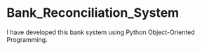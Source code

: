 # Bank_Reconciliation_System
I have developed this bank system using Python Object-Oriented Programming. 
